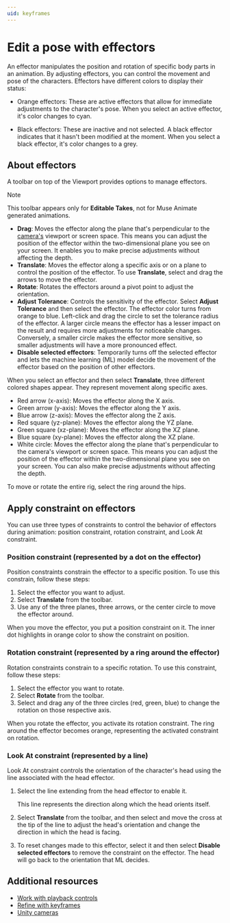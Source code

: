 ```yaml
---
uid: keyframes
---
```


# Edit a pose with effectors

An effector manipulates the position and rotation of specific body parts in an animation. By adjusting effectors, you can control the movement and pose of the characters. Effectors have different colors to display their status: 

* Orange effectors: These are active effectors that allow for immediate adjustments to the character's pose. When you select an active effector, it's color changes to cyan. 

* Black effectors: These are inactive and not selected. A black effector indicates that it hasn't been modified at the moment. When you select a black effector, it's color changes to a grey.

## About effectors

A toolbar on top of the Viewport provides options to manage effectors. 

> [!NOTE]
> This toolbar appears only for **Editable Takes**, not for Muse Animate generated animations. 

* **Drag**: Moves the effector along the plane that's perpendicular to the [camera's](https://docs.unity3d.com/Manual/Cameras.html) viewport or screen space. This means you can adjust the position of the effector within the two-dimensional plane you see on your screen. It enables you to make precise adjustments without affecting the depth.
* **Translate**: Moves the effector along a specific axis or on a plane to control the position of the effector. To use **Translate**, select and drag the arrows to move the effector.
* **Rotate**: Rotates the effectors around a pivot point to adjust the orientation.
* **Adjust Tolerance**: Controls the sensitivity of the effector. Select **Adjust Tolerance** and then select the effector. The effector color turns from orange to blue. Left-click and drag the circle to set the tolerance radius of the effector. A larger circle means the effector has a lesser impact on the result and requires more adjustments for noticeable changes. Conversely, a smaller circle makes the effector more sensitive, so smaller adjustments will have a more pronounced effect.  
* **Disable selected effectors**: Temporarily turns off the selected effector and lets the machine learning (ML) model decide the movement of the effector based on the position of other effectors.

When you select an effector and then select **Translate**, three different colored shapes appear. They represent movement along specific axes.

* Red arrow (x-axis): Moves the effector along the X axis.
* Green arrow (y-axis): Moves the effector along the Y axis.
* Blue arrow (z-axis): Moves the effector along the Z axis.
* Red square (yz-plane): Moves the effector along the YZ plane.
* Green square (xz-plane): Moves the effector along the XZ plane.
* Blue square (xy-plane): Moves the effector along the XZ plane.
* White circle: Moves the effector along the plane that's perpendicular to the camera's viewport or screen space. This means you can adjust the position of the effector within the two-dimensional plane you see on your screen. You can also make precise adjustments without affecting the depth.

To move or rotate the entire rig, select the ring around the hips.

## Apply constraint on effectors

You can use three types of constraints to control the behavior of effectors during animation: position constraint, rotation constraint, and Look At constraint.

### Position constraint (represented by a dot on the effector)

Position constraints constrain the effector to a specific position. To use this constrain, follow these steps:

1. Select the effector you want to adjust.
2. Select **Translate** from the toolbar.
3. Use any of the three planes, three arrows, or the center circle to move the effector around.

When you move the effector, you put a position constraint on it. The inner dot highlights in orange color to show the constraint on position.

### Rotation constraint (represented by a ring around the effector)

Rotation constraints constrain to a specific rotation. To use this constraint, follow these steps:

1. Select the effector you want to rotate.
2. Select **Rotate** from the toolbar.
3. Select and drag any of the three circles (red, green, blue) to change the rotation on those respective axis.

When you rotate the effector, you activate its rotation constraint. The ring around the effector becomes orange, representing the activated constraint on rotation.

### Look At constraint (represented by a line)
   
Look At constraint controls the orientation of the character's head using the line associated with the head effector. 

1. Select the line extending from the head effector to enable it.

   This line represents the direction along which the head orients itself.
2. Select **Translate** from the toolbar, and then select and move the cross at the tip of the line to adjust the head's orientation and change the direction in which the head is facing.
3. To reset changes made to this effector, select it and then select **Disable selected effectors** to remove the constraint on the effector. The head will go back to the orientation that ML decides.

## Additional resources

* [Work with playback controls](playback-controls.md)
* [Refine with keyframes](keyframes.md)
* [Unity cameras](https://docs.unity3d.com/Manual/CamerasOverview.html) 